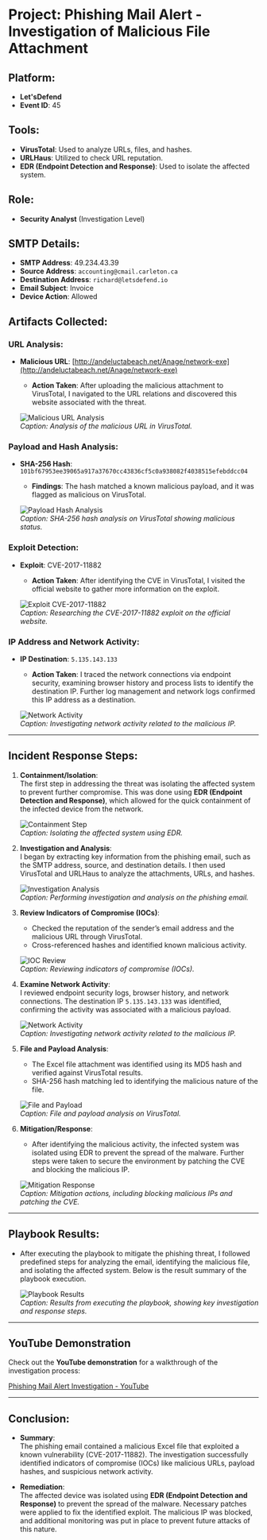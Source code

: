 # Project: Phishing Mail Alert - Investigation of Malicious File Attachment

## Platform:
- **Let'sDefend**  
- **Event ID**: 45

## Tools:
- **VirusTotal**: Used to analyze URLs, files, and hashes.
- **URLHaus**: Utilized to check URL reputation.
- **EDR (Endpoint Detection and Response)**: Used to isolate the affected system.

## Role:
- **Security Analyst** (Investigation Level)

## SMTP Details:
- **SMTP Address**: 49.234.43.39
- **Source Address**: `accounting@cmail.carleton.ca`
- **Destination Address**: `richard@letsdefend.io`
- **Email Subject**: Invoice
- **Device Action**: Allowed

## Artifacts Collected:

### URL Analysis:
- **Malicious URL**: [http://andeluctabeach.net/Anage/network-exe](http://andeluctabeach.net/Anage/network-exe)
  - **Action Taken**: After uploading the malicious attachment to VirusTotal, I navigated to the URL relations and discovered this website associated with the threat.

  ![Malicious URL Analysis](images/url_analysis.png)  
  *Caption: Analysis of the malicious URL in VirusTotal.*

### Payload and Hash Analysis:
- **SHA-256 Hash**: `101bf67953ee39065a917a37670cc43836cf5c0a938082f4038515efebddcc04`
  - **Findings**: The hash matched a known malicious payload, and it was flagged as malicious on VirusTotal.

  ![Payload Hash Analysis](images/payload_hash_analysis.png)  
  *Caption: SHA-256 hash analysis on VirusTotal showing malicious status.*

### Exploit Detection:
- **Exploit**: CVE-2017-11882
  - **Action Taken**: After identifying the CVE in VirusTotal, I visited the official website to gather more information on the exploit.

  ![Exploit CVE-2017-11882](images/exploit_cve_research.png)  
  *Caption: Researching the CVE-2017-11882 exploit on the official website.*

### IP Address and Network Activity:
- **IP Destination**: `5.135.143.133`
  - **Action Taken**: I traced the network connections via endpoint security, examining browser history and process lists to identify the destination IP. Further log management and network logs confirmed this IP address as a destination.

  ![Network Activity](images/network_activity.png)  
  *Caption: Investigating network activity related to the malicious IP.*

---

## Incident Response Steps:

1. **Containment/Isolation**:  
   The first step in addressing the threat was isolating the affected system to prevent further compromise. This was done using **EDR (Endpoint Detection and Response)**, which allowed for the quick containment of the infected device from the network.

   ![Containment Step](images/containment_step.png)  
   *Caption: Isolating the affected system using EDR.*

2. **Investigation and Analysis**:  
   I began by extracting key information from the phishing email, such as the SMTP address, source, and destination details. I then used VirusTotal and URLHaus to analyze the attachments, URLs, and hashes.

   ![Investigation Analysis](images/investigation_analysis.png)  
   *Caption: Performing investigation and analysis on the phishing email.*

3. **Review Indicators of Compromise (IOCs)**:  
   - Checked the reputation of the sender’s email address and the malicious URL through VirusTotal.
   - Cross-referenced hashes and identified known malicious activity.

   ![IOC Review](images/ioc_review.png)  
   *Caption: Reviewing indicators of compromise (IOCs).*

4. **Examine Network Activity**:  
   I reviewed endpoint security logs, browser history, and network connections. The destination IP `5.135.143.133` was identified, confirming the activity was associated with a malicious payload.

   ![Network Activity](images/network_activity_step.png)  
   *Caption: Investigating network activity related to the malicious IP.*

5. **File and Payload Analysis**:  
   - The Excel file attachment was identified using its MD5 hash and verified against VirusTotal results.
   - SHA-256 hash matching led to identifying the malicious nature of the file.

   ![File and Payload](images/file_payload_analysis.png)  
   *Caption: File and payload analysis on VirusTotal.*

6. **Mitigation/Response**:  
   - After identifying the malicious activity, the infected system was isolated using EDR to prevent the spread of the malware. Further steps were taken to secure the environment by patching the CVE and blocking the malicious IP.

   ![Mitigation Response](images/mitigation_response.png)  
   *Caption: Mitigation actions, including blocking malicious IPs and patching the CVE.*

---

## Playbook Results:

- After executing the playbook to mitigate the phishing threat, I followed predefined steps for analyzing the email, identifying the malicious file, and isolating the affected system. Below is the result summary of the playbook execution.

  ![Playbook Results](images/playbook_results.png)  
  *Caption: Results from executing the playbook, showing key investigation and response steps.*

---

## YouTube Demonstration

Check out the **YouTube demonstration** for a walkthrough of the investigation process:

[Phishing Mail Alert Investigation - YouTube](https://www.youtube.com/watch?v=your_video_id)

---

## Conclusion:

- **Summary**:  
   The phishing email contained a malicious Excel file that exploited a known vulnerability (CVE-2017-11882). The investigation successfully identified indicators of compromise (IOCs) like malicious URLs, payload hashes, and suspicious network activity.
  
- **Remediation**:  
   The affected device was isolated using **EDR (Endpoint Detection and Response)** to prevent the spread of the malware. Necessary patches were applied to fix the identified exploit. The malicious IP was blocked, and additional monitoring was put in place to prevent future attacks of this nature.








  
